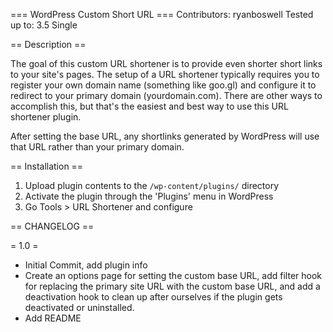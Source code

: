 === WordPress Custom Short URL ===
Contributors: ryanboswell
Tested up to: 3.5 Single

== Description ==

The goal of this custom URL shortener is to provide even shorter short links to your site's pages. The setup of a URL shortener typically requires you to register your own domain name (something like goo.gl) and configure it to redirect to your primary domain (yourdomain.com). There are other ways to accomplish this, but that's the easiest and best way to use this URL shortener plugin.

After setting the base URL, any shortlinks generated by WordPress will use that URL rather than your primary domain.


== Installation ==

1. Upload plugin contents to the `/wp-content/plugins/` directory
2. Activate the plugin through the 'Plugins' menu in WordPress
3. Go Tools > URL Shortener and configure

== CHANGELOG ==

= 1.0 =
* Initial Commit, add plugin info
* Create an options page for setting the custom base URL, add filter hook for replacing the primary site URL with the custom base URL, and add a deactivation hook to clean up after ourselves if the plugin gets deactivated or uninstalled.
* Add README
